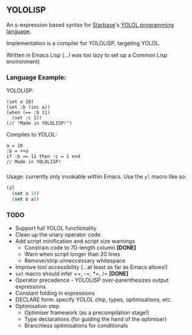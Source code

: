 ## YOLOLISP

An s-expression based syntax for [Starbase](https://www.starbasegame.com)'s [YOLOL programming language](https://wiki.starbasegame.com/index.php/YOLOL).

Implementation is a compiler for YOLOLISP, targeting YOLOL.

Written in Emacs Lisp (...I was too lazy to set up a Common Lisp environment)

### Language Example:

YOLOLISP:

```
(set a 10)
(set :b (inc a))
(when (== :b 11)
  (set :c 1))
(// "Made in YOLOLISP!")
```

Compiles to YOLOL:
```
a = 10
:b = ++a
if :b == 11 then :c = 1 end
// Made in YOLOLISP!
```

###

Usage: currently only invokable within Emacs. Use the `yl` macro like so:

```lisp
(yl
  (set a 10)
  (set b a))
```

### TODO

 * Support full YOLOL functionality
 * Clean up the unary operator code
 * Add script minification and script size warnings
   * Constrain code to 70-length column **[DONE]**
   * Warn when script longer than 20 lines
   * Remove/strip unneccessary whitespace
 * Improve tool accessibility (...at least as far as Emacs allows!)
 * `set` macro should infer +=, -=, *=, /= **[DONE]**
 * Operator precedence - YOLOLISP over-parenthesizes output expressions
 * Constant folding in expressions
 * DECLARE form: specify YOLOL chip, types, optimisations, etc.
 * Optimisation step
   * Optimiser framework (as a precompilation stage!)
   * Type declarations (for guiding the hand of the optimiser)
   * Branchless optimisations for conditionals
